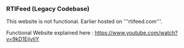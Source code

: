 ### RTIFeed (Legacy Codebase)

This website is not functional. Earlier hosted on '''rtifeed.com'''. 

Functional Website explained here : https://www.youtube.com/watch?v=9kD1EijyliY 
